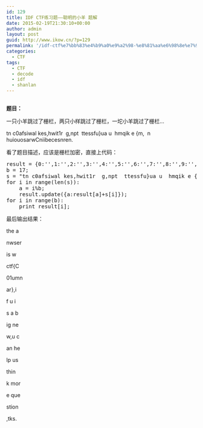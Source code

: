 ```yaml
---
id: 129
title: IDF CTF练习题——聪明的小羊 题解
date: 2015-02-19T21:30:10+00:00
author: admin
layout: post
guid: http://www.ikow.cn/?p=129
permalink: '/idf-ctf%e7%bb%83%e4%b9%a0%e9%a2%98-%e8%81%aa%e6%98%8e%e7%9a%84%e5%b0%8f%e7%be%8a-%e9%a2%98%e8%a7%a3/'
categories:
  - CTF
tags:
  - CTF
  - decode
  - idf
  - shanlan
---
```

<img src="http://kowapp.u.qiniudn.com/shanlan1.jpg" alt="" border="0" />

<div>
</div>

**题目：**

一只小羊跳过了栅栏，两只小样跳过了栅栏，一坨小羊跳过了栅栏&#8230;

tn c0afsiwal kes,hwit1r  g,npt  ttessfu}ua u  hmqik e {m,  n huiouosarwCniibecesnren.

看了题目描述，应该是栅栏加密，直接上代码：

<pre class="brush:python; toolbar: true; auto-links: true;">result = {0:'',1:'',2:'',3:'',4:'',5:'',6:'',7:'',8:'',9:'',10:'',11:'',12:'',13:'',14:'',15:'',16:'',17:''};
b = 17;
s = "tn c0afsiwal kes,hwit1r  g,npt  ttessfu}ua u  hmqik e {m,  n huiouosarwCniibecesnren."
for i in range(len(s)):
    a = i%b;
    result.update({a:result[a]+s[i]});
for i in range(b):
    print result[i];</pre>

最后输出结果：

the a

nwser

is w

ctf{C

01umn

ar},i

f u i

s a b

ig ne

w,u c

an he

lp us

thin

k mor

e que

stion

,tks.